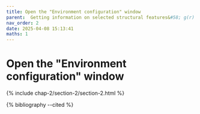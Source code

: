 ```yaml
---
title: Open the "Environment configuration" window
parent:  Getting information on selected structural features&#58; g(r) in <it>g</it>-SiO<sub>2</sub>
nav_order: 2
date: 2025-04-08 15:13:41
maths: 1
---
```


# Open the "Environment configuration" window

{% include chap-2/section-2/section-2.html %}

{% bibliography --cited %}
